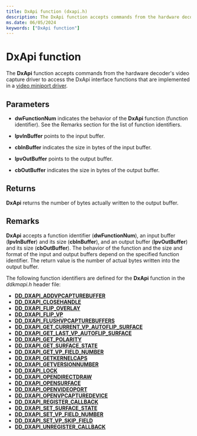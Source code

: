 ```yaml
---
title: DxApi function (dxapi.h)
description: The DxApi function accepts commands from the hardware decoder's video capture driver to access the DxApi interface functions that are implemented in a video miniport driver.
ms.date: 06/05/2024
keywords: ["DxApi function"]
---
```


# DxApi function

The **DxApi** function accepts commands from the hardware decoder's video capture driver to access the DxApi interface functions that are implemented in a [video miniport driver](video-miniport-drivers-in-the-windows-2000-display-driver-model.md).

## Parameters

* **dwFunctionNum** indicates the behavior of the **DxApi** function (function identifier). See the Remarks section for the list of function identifiers.

* **lpvInBuffer** points to the input buffer.

* **cbInBuffer** indicates the size in bytes of the input buffer.

* **lpvOutBuffer** points to the output buffer.

* **cbOutBuffer** indicates the size in bytes of the output buffer.

## Returns

**DxApi** returns the number of bytes actually written to the output buffer.

## Remarks

**DxApi** accepts a function identifier (**dwFunctionNum**), an input buffer (**lpvInBuffer**) and its size (**cbInBuffer**), and an output buffer (**lpvOutBuffer**) and its size (**cbOutBuffer**). The behavior of the function and the size and format of the input and output buffers depend on the specified function identifier. The return value is the number of actual bytes written into the output buffer.

The following function identifiers are defined for the **DxApi** function in the *ddkmapi.h* header file:

* [**DD_DXAPI_ADDVPCAPTUREBUFFER**](/previous-versions/windows/hardware/drivers/ff550599(v=vs.85))  
* [**DD_DXAPI_CLOSEHANDLE**](/previous-versions/windows/hardware/drivers/ff550606(v=vs.85))  
* [**DD_DXAPI_FLIP_OVERLAY**](/previous-versions/windows/hardware/drivers/ff550612(v=vs.85))  
* [**DD_DXAPI_FLIP_VP**](/previous-versions/windows/hardware/drivers/ff550618(v=vs.85))  
* [**DD_DXAPI_FLUSHVPCAPTUREBUFFERS**](/previous-versions/windows/hardware/drivers/ff550622(v=vs.85))  
* [**DD_DXAPI_GET_CURRENT_VP_AUTOFLIP_SURFACE**](/previous-versions/windows/hardware/drivers/ff550642(v=vs.85))  
* [**DD_DXAPI_GET_LAST_VP_AUTOFLIP_SURFACE**](/previous-versions/windows/hardware/drivers/ff550650(v=vs.85))  
* [**DD_DXAPI_GET_POLARITY**](/previous-versions/windows/hardware/drivers/ff550660(v=vs.85))  
* [**DD_DXAPI_GET_SURFACE_STATE**](/previous-versions/windows/hardware/drivers/ff550673(v=vs.85))  
* [**DD_DXAPI_GET_VP_FIELD_NUMBER**](/previous-versions/windows/hardware/drivers/ff550686(v=vs.85))  
* [**DD_DXAPI_GETKERNELCAPS**](/previous-versions/windows/hardware/drivers/ff550629(v=vs.85))  
* [**DD_DXAPI_GETVERSIONNUMBER**](/previous-versions/windows/hardware/drivers/ff550637(v=vs.85))  
* [**DD_DXAPI_LOCK**](/previous-versions/windows/hardware/drivers/ff550695(v=vs.85))  
* [**DD_DXAPI_OPENDIRECTDRAW**](/previous-versions/windows/hardware/drivers/ff550702(v=vs.85))  
* [**DD_DXAPI_OPENSURFACE**](/previous-versions/windows/hardware/drivers/ff550711(v=vs.85))  
* [**DD_DXAPI_OPENVIDEOPORT**](/previous-versions/windows/hardware/drivers/ff551498(v=vs.85))  
* [**DD_DXAPI_OPENVPCAPTUREDEVICE**](/previous-versions/windows/hardware/drivers/ff551500(v=vs.85))  
* [**DD_DXAPI_REGISTER_CALLBACK**](/previous-versions/windows/hardware/drivers/ff551502(v=vs.85))  
* [**DD_DXAPI_SET_SURFACE_STATE**](/previous-versions/windows/hardware/drivers/ff551504(v=vs.85))  
* [**DD_DXAPI_SET_VP_FIELD_NUMBER**](/previous-versions/windows/hardware/drivers/ff551507(v=vs.85))  
* [**DD_DXAPI_SET_VP_SKIP_FIELD**](/previous-versions/windows/hardware/drivers/ff551510(v=vs.85))  
* [**DD_DXAPI_UNREGISTER_CALLBACK**](/previous-versions/windows/hardware/drivers/ff551514(v=vs.85))  
